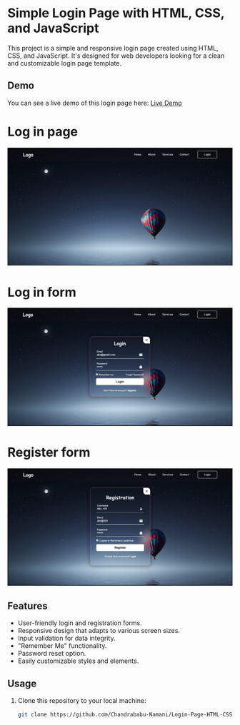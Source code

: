 # Simple Login Page with HTML, CSS, and JavaScript
This project is a simple and responsive login page created using HTML, CSS, and JavaScript. It's designed for web developers looking for a clean and customizable login page template.

## Demo

You can see a live demo of this login page here: [Live Demo](https://chandrababu-namani.github.io/Login-Page-HTML-CSS-JS/)
# Log in page
![Login form](https://github.com/Chandrababu-Namani/Login-Page-HTML-CSS-JS/blob/main/Screenshots/Log%20in%20page.png)
# Log in form
![Login Page](https://github.com/Chandrababu-Namani/Login-Page-HTML-CSS-JS/blob/main/Screenshots/Log%20in%20form.png)
# Register form
![Register form](https://github.com/Chandrababu-Namani/Login-Page-HTML-CSS-JS/blob/main/Screenshots/Register%20form.png)


## Features

- User-friendly login and registration forms.
- Responsive design that adapts to various screen sizes.
- Input validation for data integrity.
- "Remember Me" functionality.
- Password reset option.
- Easily customizable styles and elements.

## Usage

1. Clone this repository to your local machine:

   ```bash
   git clone https://github.com/Chandrababu-Namani/Login-Page-HTML-CSS-JS.git
